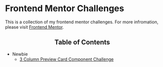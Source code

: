 # Frontend Mentor Challenges

This is a collection of my frontend mentor challenges. For more infromation, please visit [Frontend Mentor](https://www.frontendmentor.io/).

<h2 align='center'>Table of Contents</h2>

- Newbie
    - [3 Column Preview Card Component Challenge](./3-column-preview-card-component-main)